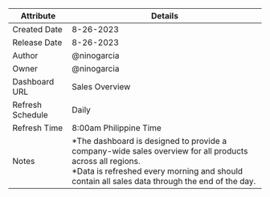 | Attribute | Details |
|---|---|
| Created Date | 8-26-2023 |
| Release Date | 8-26-2023 |
| Author | @ninogarcia |
| Owner | @ninogarcia |
| Dashboard URL | Sales Overview |
| Refresh Schedule | Daily |
| Refresh Time | 8:00am Philippine Time |
| Notes | *The dashboard is designed to provide a company-wide sales overview for all products across all regions. <br /> *Data is refreshed every morning and should contain all sales data through the end of the day. |


